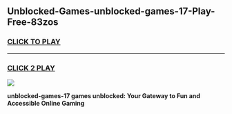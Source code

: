 
## Unblocked-Games-unblocked-games-17-Play-Free-83zos
<h3>
<a href="https://premium76.site?title=unblocked-games-17&ref=23A">CLICK TO PLAY</a></h3>
<hr>

<h3>
<a href="https://premium76.site?title=unblocked-games-17&ref=23A">CLICK 2 PLAY</a>
  
</h3>

<a href="https://premium76.site?title=unblocked-games-17&ref=23A"><img src="https://clearcache.store/games.png"></a>


**unblocked-games-17 games unblocked: Your Gateway to Fun and Accessible Online Gaming**
